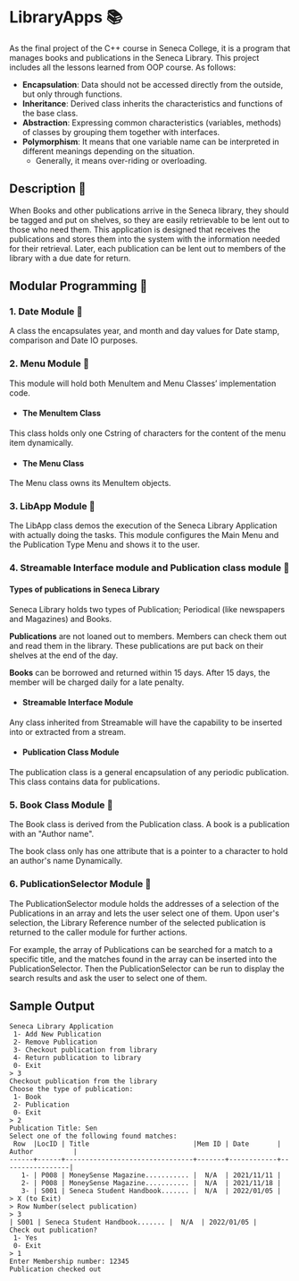 # LibraryApps :books: 
As the final project of the C++ course in Seneca College, it is a program that manages books and publications in the Seneca Library. 
This project includes all the lessons learned from OOP course. As follows:
- **Encapsulation**: Data should not be accessed directly from the outside, but only through functions.
- **Inheritance**: Derived class inherits the characteristics and functions of the base class.
- **Abstraction**: Expressing common characteristics (variables, methods) of classes by grouping them together with interfaces.
- **Polymorphism**: It means that one variable name can be interpreted in different meanings depending on the situation.
  - Generally, it means over-riding or overloading.

## Description :pushpin:
When Books and other publications arrive in the Seneca library, they should be tagged and put on shelves, so they are easily retrievable to be lent out to those who need them. 
This application is designed that receives the publications and stores them into the system with the information needed for their retrieval. 
Later, each publication can be lent out to members of the library with a due date for return.

## Modular Programming :pushpin:
### 1. Date Module :key:
A class the encapsulates year, and month and day values for Date stamp, comparison and Date IO purposes.

### 2. Menu Module :key:
This module will hold both MenuItem and Menu Classes’ implementation code.
- #### The MenuItem Class
This class holds only one Cstring of characters for the content of the menu item dynamically.
- #### The Menu Class
The Menu class owns its MenuItem objects.

### 3. LibApp Module :key:
The LibApp class demos the execution of the Seneca Library Application with actually doing the tasks. This module configures the Main Menu and the Publication Type Menu and shows it to the user.

### 4. Streamable Interface module and Publication class module :key:
#### Types of publications in Seneca Library
Seneca Library holds two types of Publication; Periodical (like newspapers and Magazines) and Books.  

**Publications** are not loaned out to members. Members can check them out and read them in the library. These publications are put back on their shelves at the end of the day.  

**Books** can be borrowed and returned within 15 days. After 15 days, the member will be charged daily for a late penalty.

- #### Streamable Interface Module 
Any class inherited from Streamable will have the capability to be inserted into or extracted from a stream.

- #### Publication Class Module
The publication class is a general encapsulation of any periodic publication. This class contains data for publications.

### 5. Book Class Module :key:
The Book class is derived from the Publication class. A book is a publication with an "Author name".

The book class only has one attribute that is a pointer to a character to hold an author's name Dynamically.

### 6. PublicationSelector Module :key:
The PublicationSelector module holds the addresses of a selection of the Publications in an array and lets the user select one of them. Upon user's selection, the Library Reference number of the selected publication is returned to the caller module for further actions.

For example, the array of Publications can be searched for a match to a specific title, and the matches found in the array can be inserted into the PublicationSelector. Then the PublicationSelector can be run to display the search results and ask the user to select one of them.

## Sample Output
```
Seneca Library Application
 1- Add New Publication
 2- Remove Publication
 3- Checkout publication from library
 4- Return publication to library
 0- Exit
> 3
Checkout publication from the library
Choose the type of publication:
 1- Book
 2- Publication
 0- Exit
> 2
Publication Title: Sen
Select one of the following found matches:
 Row  |LocID | Title                          |Mem ID | Date       | Author          |
------+------+--------------------------------+-------+------------+-----------------|
   1- | P008 | MoneySense Magazine........... |  N/A  | 2021/11/11 |
   2- | P008 | MoneySense Magazine........... |  N/A  | 2021/11/18 |
   3- | S001 | Seneca Student Handbook....... |  N/A  | 2022/01/05 |
> X (to Exit)
> Row Number(select publication)
> 3
| S001 | Seneca Student Handbook....... |  N/A  | 2022/01/05 |
Check out publication?
 1- Yes
 0- Exit
> 1
Enter Membership number: 12345
Publication checked out
```
